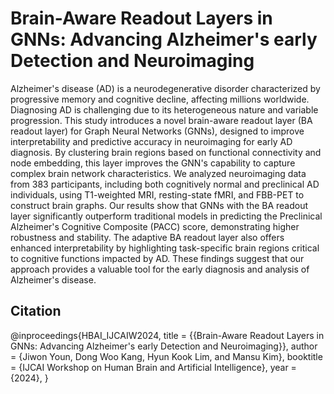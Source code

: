 # Brain-Aware Readout Layers in GNNs: Advancing Alzheimer's early Detection and Neuroimaging

Alzheimer's disease (AD) is a neurodegenerative disorder characterized by progressive memory and cognitive decline, affecting millions worldwide. Diagnosing AD is challenging due to its heterogeneous nature and variable progression. This study introduces a novel brain-aware readout layer (BA readout layer) for Graph Neural Networks (GNNs), designed to improve interpretability and predictive accuracy in neuroimaging for early AD diagnosis. By clustering brain regions based on functional connectivity and node embedding, this layer improves the GNN's capability to capture complex brain network characteristics. We analyzed neuroimaging data from 383 participants, including both cognitively normal and preclinical AD individuals, using T1-weighted MRI, resting-state fMRI, and FBB-PET to construct brain graphs. Our results show that GNNs with the BA readout layer significantly outperform traditional models in predicting the Preclinical Alzheimer's Cognitive Composite (PACC) score, demonstrating higher robustness and stability. The adaptive BA readout layer also offers enhanced interpretability by highlighting task-specific brain regions critical to cognitive functions impacted by AD. These findings suggest that our approach provides a valuable tool for the early diagnosis and analysis of Alzheimer's disease.

## Citation
@inproceedings{HBAI_IJCAIW2024,
  title = {{Brain-Aware Readout Layers in GNNs: Advancing Alzheimer's early Detection and Neuroimaging}},
  author = {Jiwon Youn, Dong Woo Kang, Hyun Kook Lim, and Mansu Kim},
  booktitle = {IJCAI Workshop on Human Brain and Artificial Intelligence},
  year = {2024},
}
